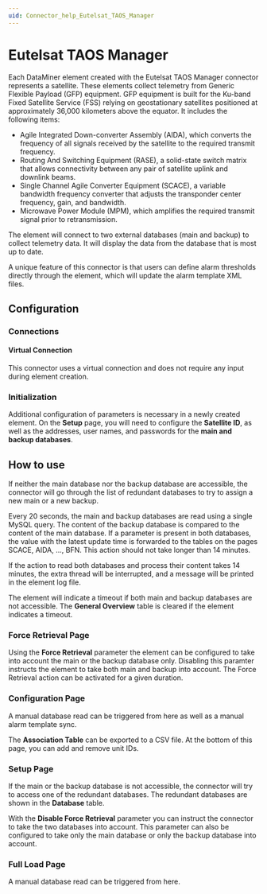```yaml
---
uid: Connector_help_Eutelsat_TAOS_Manager
---
```


# Eutelsat TAOS Manager

Each DataMiner element created with the Eutelsat TAOS Manager connector represents a satellite. These elements collect telemetry from Generic Flexible Payload (GFP) equipment. GFP equipment is built for the Ku-band Fixed Satellite Service (FSS) relying on geostationary satellites positioned at approximately 36,000 kilometers above the equator. It includes the following items:

- Agile Integrated Down-converter Assembly (AIDA), which converts the frequency of all signals received by the satellite to the required transmit frequency.
- Routing And Switching Equipment (RASE), a solid-state switch matrix that allows connectivity between any pair of satellite uplink and downlink beams.
- Single Channel Agile Converter Equipment (SCACE), a variable bandwidth frequency converter that adjusts the transponder center frequency, gain, and bandwidth.
- Microwave Power Module (MPM), which amplifies the required transmit signal prior to retransmission.

The element will connect to two external databases (main and backup) to collect telemetry data. It will display the data from the database that is most up to date.

A unique feature of this connector is that users can define alarm thresholds directly through the element, which will update the alarm template XML files.

## Configuration

### Connections

#### Virtual Connection

This connector uses a virtual connection and does not require any input during element creation.

### Initialization

Additional configuration of parameters is necessary in a newly created element. On the **Setup** page, you will need to configure the **Satellite ID**, as well as the addresses, user names, and passwords for the **main and backup databases**.

## How to use

If neither the main database nor the backup database are accessible, the connector will go through the list of redundant databases to try to assign a new main or a new backup.

Every 20 seconds, the main and backup databases are read using a single MySQL query. The content of the backup database is compared to the content of the main database. If a parameter is present in both databases, the value with the latest update time is forwarded to the tables on the pages SCACE, AIDA, ..., BFN. This action should not take longer than 14 minutes.

If the action to read both databases and process their content takes 14 minutes, the extra thread will be interrupted, and a message will be printed in the element log file.

The element will indicate a timeout if both main and backup databases are not accessible. The **General Overview** table is cleared if the element indicates a timeout.

### Force Retrieval Page

Using the **Force Retrieval** parameter the element can be configured to take into account the main or the backup database only. Disabling this paramter instructs the element to take both main and backup into account. The Force Retrieval action can be activated for a given duration.

### Configuration Page

A manual database read can be triggered from here as well as a manual alarm template sync.

The **Association Table** can be exported to a CSV file. At the bottom of this page, you can add and remove unit IDs.

### Setup Page

If the main or the backup database is not accessible, the connector will try to access one of the redundant databases. The redundant databases are shown in the **Database** table.

With the **Disable Force Retrieval** parameter you can instruct the connector to take the two databases into account. This parameter can also be configured to take only the main database or only the backup database into account.

### Full Load Page

A manual database read can be triggered from here.
